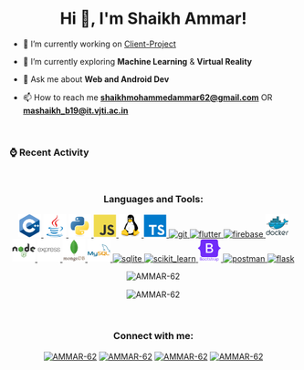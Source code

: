 <h1 align="center">Hi 👋, I'm Shaikh Ammar!</h1>

- 🔭 I’m currently working on [Client-Project](https://github.com/DSC-VJTI/CA-Website)

- 🌱 I’m currently exploring **Machine Learning** & **Virtual Reality**

- 💬 Ask me about **Web and Android Dev**

- 📫 How to reach me **shaikhmohammedammar62@gmail.com** OR **mashaikh_b19@it.vjti.ac.in**

<br>

<h3>⌚️ Recent Activity</h3>

<!--START_SECTION:activity-->

<!--END_SECTION:activity-->

<br>

<h3 align="center">Languages and Tools:</h3>
<p align="center"> 
<!-- C++  -->
<a href="https://www.w3schools.com/cpp/" target="_blank"> <img src="https://raw.githubusercontent.com/devicons/devicon/master/icons/cplusplus/cplusplus-original.svg" alt="cplusplus" width="40" height="40"/> </a> 
<!-- Java -->
<a href="https://www.java.com" target="_blank"> <img src="https://raw.githubusercontent.com/devicons/devicon/master/icons/java/java-original.svg" alt="java" width="40" height="40"/> </a> 
<!-- Python -->
<a href="https://www.python.org" target="_blank"> <img src="https://raw.githubusercontent.com/devicons/devicon/master/icons/python/python-original.svg" alt="python" width="40" height="40"/> </a> 
<!-- JavaScript -->
<a href="https://developer.mozilla.org/en-US/docs/Web/JavaScript" target="_blank"> <img src="https://raw.githubusercontent.com/devicons/devicon/master/icons/javascript/javascript-original.svg" alt="javascript" width="40" height="40"/> </a> 
<!-- Linux -->
<a href="https://www.linux.org/" target="_blank"> <img src="https://raw.githubusercontent.com/devicons/devicon/master/icons/linux/linux-original.svg" alt="linux" width="40" height="40"/> </a> 
<!-- TypeScript -->
<a href="https://www.typescriptlang.org/" target="_blank"> <img src="https://raw.githubusercontent.com/devicons/devicon/master/icons/typescript/typescript-original.svg" alt="typescript" width="40" height="40"/> </a> 
<!-- Git -->
<a href="https://git-scm.com/" target="_blank"> <img src="https://www.vectorlogo.zone/logos/git-scm/git-scm-icon.svg" alt="git" width="40" height="40"/> </a> 
<!-- Flutter -->
<a href="https://flutter.dev" target="_blank"> <img src="https://www.vectorlogo.zone/logos/flutterio/flutterio-icon.svg" alt="flutter" width="40" height="40"/> </a> 
<!-- FireBase -->
<a href="https://firebase.google.com/" target="_blank"> <img src="https://www.vectorlogo.zone/logos/firebase/firebase-icon.svg" alt="firebase" width="40" height="40"/> </a> 
<!-- Docker -->
<a href="https://www.docker.com/" target="_blank"> <img src="https://raw.githubusercontent.com/devicons/devicon/master/icons/docker/docker-original-wordmark.svg" alt="docker" width="40" height="40"/> </a>
<!-- Node -->
<a href="https://nodejs.org" target="_blank"> <img src="https://raw.githubusercontent.com/devicons/devicon/master/icons/nodejs/nodejs-original-wordmark.svg" alt="nodejs" width="40" height="40"/> </a> 
 <!--Express  -->
<a href="https://expressjs.com" target="_blank"> <img src="https://raw.githubusercontent.com/devicons/devicon/master/icons/express/express-original-wordmark.svg" alt="express" width="40" height="40"/> </a> 
<!-- Mongo DB -->
<a href="https://www.mongodb.com/" target="_blank"> <img src="https://raw.githubusercontent.com/devicons/devicon/master/icons/mongodb/mongodb-original-wordmark.svg" alt="mongodb" width="40" height="40"/> </a> 
<!-- MySQL -->
<a href="https://www.mysql.com/" target="_blank"> <img src="https://raw.githubusercontent.com/devicons/devicon/master/icons/mysql/mysql-original-wordmark.svg" alt="mysql" width="40" height="40"/> </a> 
<!-- SQLite -->
<a href="https://www.sqlite.org/" target="_blank"> <img src="https://www.vectorlogo.zone/logos/sqlite/sqlite-icon.svg" alt="sqlite" width="40" height="40"/> </a> 
<!-- Scikit Learn -->
<a href="https://scikit-learn.org/" target="_blank"> <img src="https://upload.wikimedia.org/wikipedia/commons/0/05/Scikit_learn_logo_small.svg" alt="scikit_learn" width="40" height="40"/> </a> 
<!-- BootStrap -->
<a href="https://getbootstrap.com" target="_blank"> <img src="https://raw.githubusercontent.com/devicons/devicon/master/icons/bootstrap/bootstrap-plain-wordmark.svg" alt="bootstrap" width="40" height="40"/> </a> 
 <!-- Postman  -->
<a href="https://postman.com" target="_blank"> <img src="https://www.vectorlogo.zone/logos/getpostman/getpostman-icon.svg" alt="postman" width="40" height="40"/> </a> 
<!-- Pocoo -->
<a href="https://flask.palletsprojects.com/" target="_blank"> <img src="https://www.vectorlogo.zone/logos/pocoo_flask/pocoo_flask-icon.svg" alt="flask" width="40" height="40"/> </a> 
</p>

<p align="center">
  <img src="https://github-readme-stats.vercel.app/api?username=AMMAR-62&count_private=true&hide=stars&show_icons=true&theme=gotham&include_all_commits=true" alt="AMMAR-62" />   
  <p align="center"><img align="center" src="https://github-readme-streak-stats.herokuapp.com/?user=AMMAR-62&theme=tokyonight" alt="AMMAR-62" /></p>
</p>

<br>

<h3 align="center">Connect with me:</h3>
<p align="center">
<a href="https://twitter.com/ShaikhAmmar_62" target="blank"><img align="center" src="https://cdn.jsdelivr.net/npm/simple-icons@3.0.1/icons/twitter.svg" alt="AMMAR-62" height="30" width="40" /></a>
<a href="https://linkedin.com/in/saif kazi" target="blank"><img align="center" src="https://cdn.jsdelivr.net/npm/simple-icons@3.0.1/icons/linkedin.svg" alt="AMMAR-62" height="30" width="40" /></a>
<a href="https://www.instagram.com/mashaikh_b19/" target="blank"><img align="center" src="https://cdn.jsdelivr.net/npm/simple-icons@4.10.0/icons/instagram.svg" alt="AMMAR-62" height="30" width="40" /></a>
<a href="https://www.facebook.com/ammar.shaikhmohammed/" target="blank"><img align="center" src="https://cdn.jsdelivr.net/npm/simple-icons@4.10.0/icons/facebook.svg" alt="AMMAR-62" height="30" width="40" /></a>

</p>

